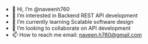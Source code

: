 - 👋 Hi, I’m @naveenh760
- 👀 I’m interested in Backend REST API development
- 🌱 I’m currently learning Scalable software design
- 💞️ I’m looking to collaborate on API development
- 📫 How to reach me email: naveen.h760@gmail.com

<!---
naveenh760/naveenh760 is a ✨ special ✨ repository because its `README.md` (this file) appears on your GitHub profile.
You can click the Preview link to take a look at your changes.
--->
